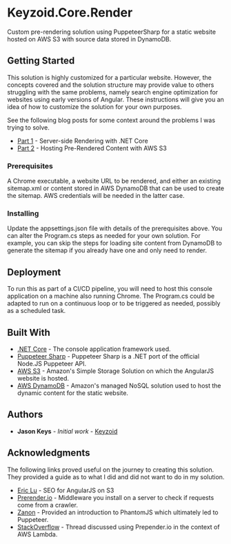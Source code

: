 # Keyzoid.Core.Render

Custom pre-rendering solution using PuppeteerSharp for a static website hosted on AWS S3 with source data stored in DynamoDB.

## Getting Started

This solution is highly customized for a particular website. However, the concepts covered and the solution structure may provide value to others struggling with the same problems, namely search engine optimization for websites using early versions of Angular. These instructions will give you an idea of how to customize the solution for your own purposes.

See the following blog posts for some context around the problems I was trying to solve.

* [Part 1](http://jasondkeys.com/blog/server-side-rendering) - Server-side Rendering with .NET Core
* [Part 2](http://jasondkeys.com/blog/pre-render-s3) - Hosting Pre-Rendered Content with AWS S3

### Prerequisites

A Chrome executable, a website URL to be rendered, and either an existing sitemap.xml or content stored in AWS DynamoDB that can be used to create the sitemap. AWS credentials will be needed in the latter case.

### Installing

Update the appsettings.json file with details of the prerequisites above. You can alter the Program.cs steps as needed for your own solution. For example, you can skip the steps for loading site content from DynamoDB to generate the sitemap if you already have one and only need to render.

## Deployment

To run this as part of a CI/CD pipeline, you will need to host this console application on a machine also running Chrome. The Program.cs could be adapted to run on a continuous loop or to be triggered as needed, possibly as a scheduled task.

## Built With

* [.NET Core](https://github.com/dotnet/core) - The console application framework used.
* [Puppeteer Sharp](https://github.com/kblok/puppeteer-sharp) - Puppeteer Sharp is a .NET port of the official Node.JS Puppeteer API.
* [AWS S3](https://github.com/aws/aws-sdk-net/) - Amazon's Simple Storage Solution on which the AngularJS website is hosted.
* [AWS DynamoDB](https://github.com/aws/aws-sdk-net/) - Amazon's managed NoSQL solution used to host the dynamic content for the static website.

## Authors

* **Jason Keys** - *Initial work* - [Keyzoid](http://keyzoid.com)

## Acknowledgments

The following links proved useful on the journey to creating this solution. They provided a guide as to what I did and did not want to do in my solution.

* [Eric Lu](https://www.ericluwj.com/2015/11/17/seo-for-angularjs-on-s3.html) - SEO for AngularJS on S3
* [Prerender.io](https://prerender.io/documentation/test-it) - Middleware you install on a server to check if requests come from a crawler.
* [Zanon](https://zanon.io/posts/angularjs-how-to-create-a-spa-crawlable-and-seo-friendly) - Provided an introduction to PhantomJS which ultimately led to Puppeteer.
* [StackOverflow](https://stackoverflow.com/questions/22383239/single-page-app-amazon-s3-amazon-cloudfront-prerender-io-how-to-set-up) - Thread discussed using Prepender.io in the context of AWS Lambda.
